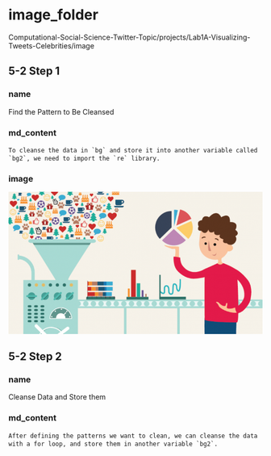 # image_folder

Computational-Social-Science-Twitter-Topic/projects/Lab1A-Visualizing-Tweets-Celebrities/image

## 5-2 Step 1
### name
Find the Pattern to Be Cleansed
### md_content
```
To cleanse the data in `bg` and store it into another variable called `bg2`, we need to import the `re` library.
```
### image
<img src="image/data-cleaning-770x430.png"/>

## 5-2 Step 2
### name
Cleanse Data and Store them
### md_content
```
After defining the patterns we want to clean, we can cleanse the data with a for loop, and store them in another variable `bg2`.
```
